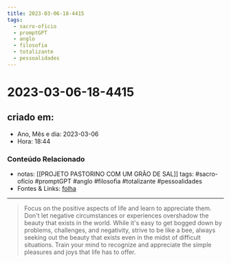 ```yaml
---
title: 2023-03-06-18-4415
tags:
  - sacro-ofício
  - promptGPT
  - anglo
  - filosofia
  - totalizante
  - pessoalidades
---
```

# 2023-03-06-18-4415

## criado em: 
-  Ano, Mês e dia: 2023-03-06
- Hora: 18:44

### Conteúdo Relacionado
- notas: [[PROJETO PASTORINO COM UM GRÃO DE SAL]]
tags: #sacro-ofício #promptGPT #anglo #filosofia #totalizante #pessoalidades 
- Fontes & Links: [folha](https://www1.folha.uol.com.br/folha/livrariadafolha/825139-ha-cem-anos-nascia-carlos-torres-pastorino-autor-de-minutos-de-sabedoria.shtml)
---
>Focus on the positive aspects of life and learn to appreciate them. Don't let negative circumstances or experiences overshadow the beauty that exists in the world. While it's easy to get bogged down by problems, challenges, and negativity, strive to be like a bee, always seeking out the beauty that exists even in the midst of difficult situations. Train your mind to recognize and appreciate the simple pleasures and joys that life has to offer.